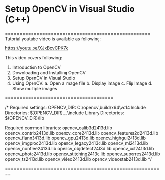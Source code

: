 # Setup OpenCV in Visual Studio (C++)
===================================================
Tutorial youtube video is available as following:

  https://youtu.be/XJxBcvCPK7k
  
This video covers following: 
1. Introduction to OpenCV 
2. Downloading and Installing OpenCV 
3. Setup OpenCV in Visual Studio 
4. Using OpenCV: 
  a. Open a image file 
  b. Display image 
  c. Flip Image
  d. Show multiple images
  
  
======================================



/*
 Required settings:
      OPENCV_DIR:            C:\opencv\build\x64\vc14
      Include Directories:   $(OPENCV_DIR)\..\..\include
      Library Directories:   $(OPENCV_DIR)\lib
      
Required common libraries:
      opencv_calib3d2413d.lib
      opencv_contrib2413d.lib
      opencv_core2413d.lib
      opencv_features2d2413d.lib
      opencv_flann2413d.lib
      opencv_gpu2413d.lib
      opencv_highgui2413d.lib
      opencv_imgproc2413d.lib
      opencv_legacy2413d.lib
      opencv_ml2413d.lib
      opencv_nonfree2413d.lib
      opencv_objdetect2413d.lib
      opencv_ocl2413d.lib
      opencv_photo2413d.lib
      opencv_stitching2413d.lib
      opencv_superres2413d.lib
      opencv_ts2413d.lib
      opencv_video2413d.lib
      opencv_videostab2413d.lib
*/

========================================================





